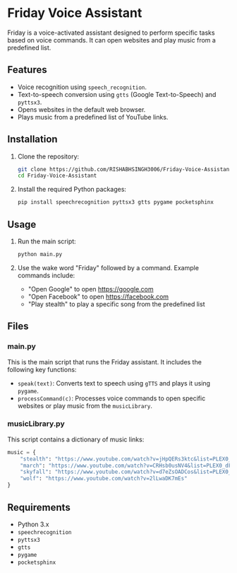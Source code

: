 # Friday Voice Assistant

Friday is a voice-activated assistant designed to perform specific tasks based on voice commands. It can open websites and play music from a predefined list.

## Features

- Voice recognition using `speech_recognition`.
- Text-to-speech conversion using `gtts` (Google Text-to-Speech) and `pyttsx3`.
- Opens websites in the default web browser.
- Plays music from a predefined list of YouTube links.

## Installation

1. Clone the repository:
    ```sh
    git clone https://github.com/RISHABHSINGH3006/Friday-Voice-Assistant.git
    cd Friday-Voice-Assistant
    ```

2. Install the required Python packages:
    ```sh
    pip install speechrecognition pyttsx3 gtts pygame pocketsphinx
    ```

## Usage

1. Run the main script:
    ```sh
    python main.py
    ```

2. Use the wake word "Friday" followed by a command. Example commands include:
    - "Open Google" to open https://google.com
    - "Open Facebook" to open https://facebook.com
    - "Play stealth" to play a specific song from the predefined list

## Files

### main.py

This is the main script that runs the Friday assistant. It includes the following key functions:

- `speak(text)`: Converts text to speech using `gTTS` and plays it using `pygame`.
- `processCommand(c)`: Processes voice commands to open specific websites or play music from the `musicLibrary`.

### musicLibrary.py

This script contains a dictionary of music links:

```python
music = {
    "stealth": "https://www.youtube.com/watch?v=jHpQERs3ktc&list=PLEX0_dFX2_BakyTEXosZrSxrMRC21lRVH&index=3",
    "march": "https://www.youtube.com/watch?v=CRHsb0usNV4&list=PLEX0_dFX2_BakyTEXosZrSxrMRC21lRVH&index=2",
    "skyfall": "https://www.youtube.com/watch?v=d7eZsOADCos&list=PLEX0_dFX2_BbkQ4tR5x8CKHsn8xfyVoK6&index=2",
    "wolf": "https://www.youtube.com/watch?v=2lLwaDK7mEs"
}
```

## Requirements

- Python 3.x
- `speechrecognition`
- `pyttsx3`
- `gtts`
- `pygame`
- `pocketsphinx`
